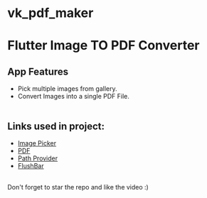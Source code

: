 # vk_pdf_maker

# Flutter Image TO PDF Converter

## App Features
- Pick multiple images from gallery.<br>
- Convert Images into a single PDF File.<br><br>

## Links used in project:

- [Image Picker](https://bit.ly/2HFbadx)
- [PDF](http://bit.ly/2NeCSjK)
- [Path Provider](http://bit.ly/3tNm6J2)
- [FlushBar](http://bit.ly/3sNIul0)
<br><br>

Don't forget to star the repo and like the video :)
